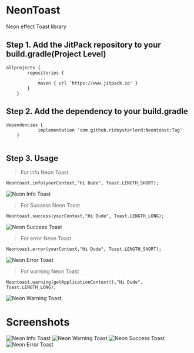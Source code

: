 # NeonToast
 Neon effect Toast library
 
 ## Step 1. Add the JitPack repository to your build.gradle(Project Level)

```
allprojects {
		repositories {
			...
			maven { url 'https://www.jitpack.io' }
		}
	}
````

## Step 2. Add the dependency to your build.gradle

```
dependencies {
	        implementation 'com.github.ridoystarlord:Neontoast:Tag'
	}
	
````

## Step 3. Usage
> For info Neon Toast

```
Neontoast.info(yourContext,"Hi Dude", Toast.LENGTH_SHORT);
```
![Neon Info Toast](https://user-images.githubusercontent.com/77241744/138265856-61f26936-9191-4d00-aa7d-ff5b0920e249.png)

> For Success Neon Toast

```
Neontoast.success(yourContext,"Hi Dude", Toast.LENGTH_LONG);
```
![Neon Success Toast](https://user-images.githubusercontent.com/77241744/138266025-c5e59d1e-7490-49f8-9c93-7def97d5bb68.png)

> For error Neon Toast

```
Neontoast.error(yourContext,"Hi Dude", Toast.LENGTH_SHORT);
```
![Neon Error Toast](https://user-images.githubusercontent.com/77241744/138266184-661e4702-36ca-4753-8d3c-a326f8d71fb6.png)

> For warning Neon Toast

```
Neontoast.warning(getApplicationContext(),"Hi Dude", Toast.LENGTH_LONG);
```
![Neon Warning Toast](https://user-images.githubusercontent.com/77241744/138265548-3bc19a83-aafb-4a21-a6a0-bc322e88146e.png)

# Screenshots

![Neon Info Toast](https://user-images.githubusercontent.com/77241744/138265856-61f26936-9191-4d00-aa7d-ff5b0920e249.png)
![Neon Warning Toast](https://user-images.githubusercontent.com/77241744/138265548-3bc19a83-aafb-4a21-a6a0-bc322e88146e.png)
![Neon Success Toast](https://user-images.githubusercontent.com/77241744/138266025-c5e59d1e-7490-49f8-9c93-7def97d5bb68.png)
![Neon Error Toast](https://user-images.githubusercontent.com/77241744/138266184-661e4702-36ca-4753-8d3c-a326f8d71fb6.png)
